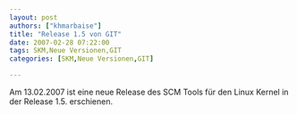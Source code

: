 ```yaml
---
layout: post
authors: ["khmarbaise"]
title: "Release 1.5 von GIT"
date: 2007-02-28 07:22:00
tags: SKM,Neue Versionen,GIT
categories: [SKM,Neue Versionen,GIT]

---
```

Am 13.02.2007 ist eine neue Release des SCM Tools für den Linux Kernel in der Release 1.5. erschienen. 
